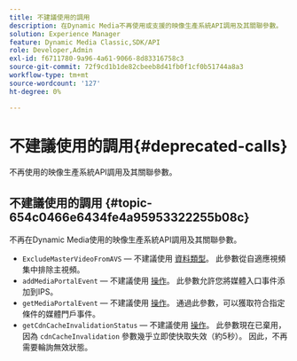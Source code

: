 ```yaml
---
title: 不建議使用的調用
description: 在Dynamic Media不再使用或支援的映像生產系統API調用及其關聯參數。
solution: Experience Manager
feature: Dynamic Media Classic,SDK/API
role: Developer,Admin
exl-id: f6711780-9a96-4a61-9066-8d83316758c3
source-git-commit: 72f9cd1b1de82cbeeb8d41fb0f1cf0b51744a8a3
workflow-type: tm+mt
source-wordcount: '127'
ht-degree: 0%

---
```


# 不建議使用的調用{#deprecated-calls}

不再使用的映像生產系統API調用及其關聯參數。

## 不建議使用的調用 {#topic-654c0466e6434fe4a95953322255b08c}

不再在Dynamic Media使用的映像生產系統API調用及其關聯參數。

* `ExcludeMasterVideoFromAVS`  — 不建議使用 [資料類型](/help/aem-ips-api/types/c-data-types/c-data-types.md)。 此參數從自適應視頻集中排除主視頻。 <!-- Adobe is ending support for this parameter on September 1, 2022. -->
* `addMediaPortalEvent`  — 不建議使用 [操作](/help/aem-ips-api/operations/c-operations-intro/c-operations-intro.md)。 此參數允許您將媒體入口事件添加到IPS。
* `getMediaPortalEvent`  — 不建議使用 [操作](/help/aem-ips-api/operations/c-operations-intro/c-operations-intro.md)。 通過此參數，可以獲取符合指定條件的媒體門戶事件。
* `getCdnCacheInvalidationStatus`  — 不建議使用 [操作](/help/aem-ips-api/operations/c-operations-intro/c-operations-intro.md)。 此參數現在已棄用，因為 `cdnCacheInvalidation` 參數幾乎立即使快取失效（約5秒）。 因此，不再需要輪詢無效狀態。
